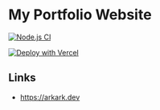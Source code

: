 # My Portfolio Website

[![Node.js CI](https://github.com/arkark/portfolio/workflows/Node.js%20CI/badge.svg)](https://github.com/arkark/portfolio/actions)

[![Deploy with Vercel](https://vercel.com/button)](https://arkark.dev)

## Links

- https://arkark.dev
